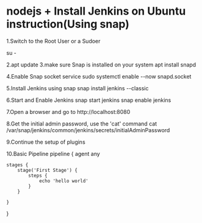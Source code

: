 # nodejs + Install Jenkins on Ubuntu instruction(Using snap)

1.Switch to the Root User or a Sudoer

su -

2.apt update
3.make sure Snap is installed on your system
apt install snapd

4.Enable Snap socket service
sudo systemctl enable --now snapd.socket

5.Install Jenkins using snap
snap install jenkins --classic

6.Start and Enable Jenkins
snap start jenkins
snap enable jenkins

7.Open a browser and go to
http://localhost:8080

8.Get the initial admin password, use the 'cat' command
cat /var/snap/jenkins/common/jenkins/secrets/initialAdminPassword

9.Continue the setup of plugins

10.Basic Pipeline
pipeline {
    agent any

    stages {
        stage('First Stage') {
            steps {
                echo 'hello world'
            }
        }
         
    }
}
